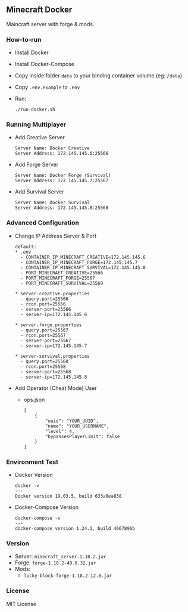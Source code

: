 ## Minecraft Docker

Maincraft server with forge & mods.

### How-to-run

* Install Docker
* Install Docker-Compose
* Copy inside folder `data` to your binding container volume (eg: `/data`)
* Copy `.env.example` to `.env`
* Run:

  ```
  ./run-docker.sh
  ```

### Running Multiplayer

* Add Creative Server

  ```
  Server Name: Docker Creative
  Server Address: 172.145.145.6:25566
  ```

* Add Forge Server

  ```
  Server Name: Docker Forge (Survival)
  Server Address: 172.145.145.7:25567
  ```

* Add Survival Server

  ```
  Server Name: Docker Survival
  Server Address: 172.145.145.8:25568
  ```

### Advanced Configuration

* Change IP Address Server & Port

  ```
  default:
  * .env
    - CONTAINER_IP_MINECRAFT_CREATIVE=172.145.145.6
    - CONTAINER_IP_MINECRAFT_FORGE=172.145.145.7
    - CONTAINER_IP_MINECRAFT_SURVIVAL=172.145.145.8
    - PORT_MINECRAFT_CREATIVE=25566
    - PORT_MINECRAFT_FORGE=25567
    - PORT_MINECRAFT_SURVIVAL=25568

  * server-creative.properties
    - query.port=25566
    - rcon.port=25566
    - server-port=25566
    - server-ip=172.145.145.6

  * server-forge.properties
    - query.port=25567
    - rcon.port=25567
    - server-port=25567
    - server-ip=172.145.145.7

  * server-survival.properties
    - query.port=25568
    - rcon.port=25568
    - server-port=25568
    - server-ip=172.145.145.8
  ```

* Add Operator (Cheat Mode) User
  * ops.json

    ```
    [
        {
            "uuid": "YOUR_UUID",
            "name": "YOUR_USERNAME",
            "level": 4,
            "bypassesPlayerLimit": false
        }
    ]
    ```

### Environment Test

* Docker Version

  ```
  docker -v
  ---
  Docker version 19.03.5, build 633a0ea838
  ```

* Docker-Compose Version

  ```
  docker-compose -v
  ---
  docker-compose version 1.24.1, build 4667896b
  ```

### Version

* Server: `minecraft_server.1.18.2.jar`
* Forge: `forge-1.18.2-40.0.32.jar`
* Mods:
  * `lucky-block-forge-1.18.2-12.0.jar`

### License

MIT License
